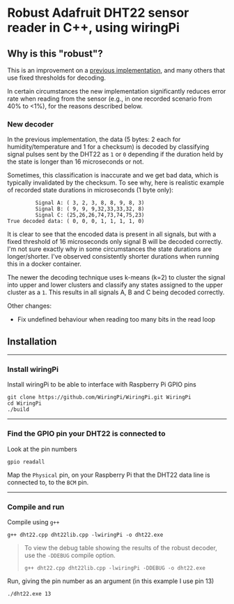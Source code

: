 # Robust Adafruit DHT22 sensor reader in C++, using wiringPi

## Why is this "robust"?

This is an improvement on a [previous implementation](http://www.uugear.com/portfolio/read-dht1122-temperature-humidity-sensor-from-raspberry-pi/), and many others that use fixed thresholds for decoding.

In certain circumstances the new implementation significantly reduces error rate when reading from the sensor (e.g., in one recorded scenario from 40% to <1%), for the reasons described below.

### New decoder

In the previous implementation, the data
(5 bytes: 2 each for humidity/temperature and 1 for a checksum)
is decoded by classifying signal pulses sent by the DHT22 as ```1``` or ```0``` depending if the duration held by the state is
longer than 16 microseconds or not.

Sometimes, this classification is inaccurate and we get bad data, which is typically
invalidated by the checksum. To see why, here is realistic example of recorded state durations in
microseconds (1 byte only):

             Signal A: ( 3, 2, 3, 8, 8, 9, 8, 3)
             Signal B: ( 9, 9, 9,32,33,33,32, 8)
             Signal C: (25,26,26,74,73,74,75,23)
    True decoded data: ( 0, 0, 0, 1, 1, 1, 1, 0)

It is clear to see that the encoded data is present in all signals, but with a fixed threshold
of 16 microseconds only signal B will be decoded correctly. I'm not sure exactly why
in some circumstances the state durations are longer/shorter. I've observed consistently
shorter durations when running this in a docker container.

The newer the decoding technique uses k-means (k=2) to cluster the signal into upper and lower
clusters and classify any states assigned to the upper cluster as a ```1```. This results in all
signals A, B and C being decoded correctly.

Other changes:

- Fix undefined behaviour when reading too many bits in the read loop

## Installation

---

### Install wiringPi

Install wiringPi to be able to interface with Raspberry Pi GPIO pins

    git clone https://github.com/WiringPi/WiringPi.git WiringPi
    cd WiringPi
    ./build

---

### Find the GPIO pin your DHT22 is connected to

Look at the pin numbers

    gpio readall

Map the ```Physical``` pin, on your Raspberry Pi that the DHT22 data line is connected to, to the ```BCM``` pin.

---

### Compile and run

Compile using ```g++```

    g++ dht22.cpp dht22lib.cpp -lwiringPi -o dht22.exe

> To view the debug table showing the results of the robust decoder, use the ```-DDEBUG``` compile option.
>
>     g++ dht22.cpp dht22lib.cpp -lwiringPi -DDEBUG -o dht22.exe

Run, giving the pin number as an argument (in this example I use pin 13)

    ./dht22.exe 13
